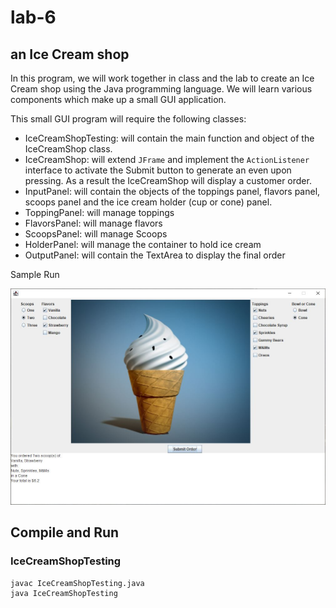 # lab-6

## an Ice Cream shop

In this program, we will work together in class and the lab to create an Ice Cream shop using the Java programming language. We will learn various components which make up a small GUI application.

This small GUI program will require the following classes:

- IceCreamShopTesting: will contain the main function and object of the IceCreamShop class.
- IceCreamShop: will extend `JFrame` and implement the `ActionListener` interface to activate the Submit button to generate an even upon pressing. As a result the IceCreamShop will display a customer order.
- InputPanel: will contain the objects of the toppings panel, flavors panel, scoops panel and the ice cream holder (cup or cone) panel.
- ToppingPanel: will manage toppings
- FlavorsPanel: will manage flavors
- ScoopsPanel: will manage Scoops
- HolderPanel: will manage the container to hold ice cream
- OutputPanel: will contain the TextArea to display the final order

Sample Run

![](sample_run.jpg)

## Compile and Run

### IceCreamShopTesting

    javac IceCreamShopTesting.java
    java IceCreamShopTesting
